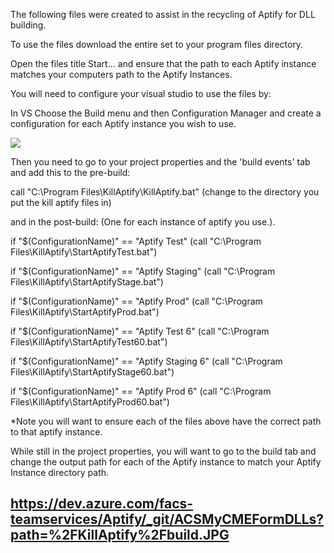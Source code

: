 The following files were created to assist in the recycling of Aptify for DLL building.

To use the files download the entire set to your program files directory.

Open the files title Start... and ensure that the path to each Aptify instance matches your computers path to the Aptify Instances.

You will need to configure your visual studio to use the files by:

In VS Choose the Build menu and then Configuration Manager and create a configuration for each Aptify instance you wish to use.

<Img src="https://dev.azure.com/facs-teamservices/55a19ed1-37ae-4841-8f97-d0eaf2dee4fd/_apis/git/repositories/bc88505b-35fe-4a1b-88d7-3435b08b29dc/items?path=%2FKillAptify%2FConfigManager.jpg&versionDescriptor%5BversionOptions%5D=0&versionDescriptor%5BversionType%5D=0&versionDescriptor%5Bversion%5D=master&resolveLfs=true&%24format=octetStream&api-version=5.0">

Then you need to go to your project properties and the 'build events' tab and add this to the pre-build:

call "C:\Program Files\KillAptify\KillAptify.bat" (change to the directory you put the kill aptify files in)

and in the post-build:  (One for each instance of aptify you use.).

if "$(ConfigurationName)" == "Aptify Test" (call "C:\Program Files\KillAptify\StartAptifyTest.bat")

if "$(ConfigurationName)" == "Aptify Staging" (call "C:\Program Files\KillAptify\StartAptifyStage.bat")

if "$(ConfigurationName)" == "Aptify Prod" (call "C:\Program Files\KillAptify\StartAptifyProd.bat")

if "$(ConfigurationName)" == "Aptify Test 6" (call "C:\Program Files\KillAptify\StartAptifyTest60.bat")

if "$(ConfigurationName)" == "Aptify Staging 6" (call "C:\Program Files\KillAptify\StartAptifyStage60.bat")

if "$(ConfigurationName)" == "Aptify Prod 6" (call "C:\Program Files\KillAptify\StartAptifyProd60.bat")

*Note you will want to ensure each of the files above have the correct path to that aptify instance.

While still in the project properties, you will want to go to the build tab and change the output path for each of the Aptify instance to match your Aptify Instance directory path.

## https://dev.azure.com/facs-teamservices/Aptify/_git/ACSMyCMEFormDLLs?path=%2FKillAptify%2Fbuild.JPG